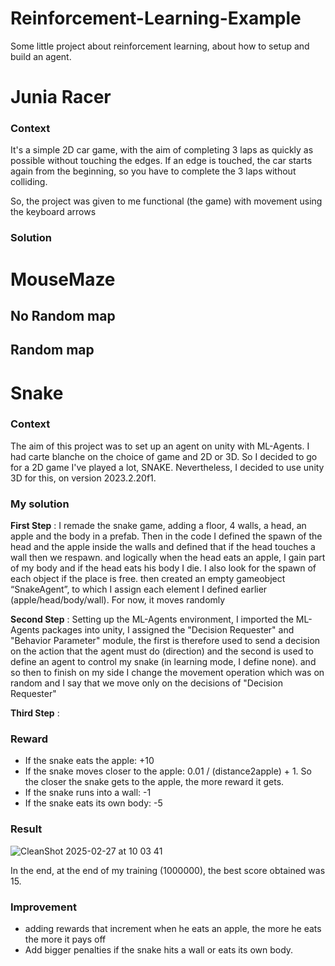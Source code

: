 # Reinforcement-Learning-Example
Some little project about reinforcement learning, about how to setup and build an agent.
# Junia Racer
### Context
It's a simple 2D car game, with the aim of completing 3 laps as quickly as possible without touching the edges. If an edge is touched, the car starts again from the beginning, so you have to complete the 3 laps without colliding.

So, the project was given to me functional (the game) with movement using the keyboard arrows

### Solution

# MouseMaze
## No Random map
## Random map

# Snake
### Context
The aim of this project was to set up an agent on unity with ML-Agents. I had carte blanche on the choice of game and 2D or 3D. So I decided to go for a 2D game I've played a lot, SNAKE.
Nevertheless, I decided to use unity 3D for this, on version 2023.2.20f1.
### My solution
**First Step** : I remade the snake game, adding a floor, 4 walls, a head, an apple and the body in a prefab. Then in the code I defined the spawn of the head and the apple inside the walls and defined that if the head touches a wall then we respawn. and logically when the head eats an apple, I gain part of my body and if the head eats his body I die. I also look for the spawn of each object if the place is free. then created an empty gameobject “SnakeAgent”, to which I assign each element I defined earlier (apple/head/body/wall). For now, it moves randomly

**Second Step** : Setting up the ML-Agents environment, I imported the ML-Agents packages into unity, I assigned the "Decision Requester" and "Behavior Parameter" module, the first is therefore used to send a decision on the action that the agent must do (direction) and the second is used to define an agent to control my snake (in learning mode, I define none). and so then to finish on my side I change the movement operation which was on random and I say that we move only on the decisions of "Decision Requester"

**Third Step** :
### Reward
- If the snake eats the apple: +10
- If the snake moves closer to the apple: 0.01 / (distance2apple) + 1. So the closer the snake gets to the apple, the more reward it gets.
- If the snake runs into a wall: -1
- If the snake eats its own body: -5
### Result
![CleanShot 2025-02-27 at 10 03 41](https://github.com/user-attachments/assets/d0d9d4ef-fcb3-453c-8c66-70f7b8a0b5ed)

In the end, at the end of my training (1000000), the best score obtained was 15.
### Improvement
- adding rewards that increment when he eats an apple, the more he eats the more it pays off
- Add bigger penalties if the snake hits a wall or eats its own body.



